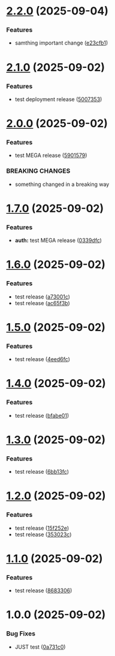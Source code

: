 # [2.2.0](https://github.com/mlavryniv/sample-app-ci-cd/compare/v2.1.0...v2.2.0) (2025-09-04)


### Features

* samthing important change ([e23cfb1](https://github.com/mlavryniv/sample-app-ci-cd/commit/e23cfb1b993b4d662f6cb7e6e041bc4155b21694))

# [2.1.0](https://github.com/mlavryniv/sample-app-ci-cd/compare/v2.0.0...v2.1.0) (2025-09-02)


### Features

* test deployment release ([5007353](https://github.com/mlavryniv/sample-app-ci-cd/commit/5007353769cd63624b983a9dd1b58844e6af5c50))

# [2.0.0](https://github.com/mlavryniv/sample-app-ci-cd/compare/v1.7.0...v2.0.0) (2025-09-02)


### Features

* test MEGA release ([5901579](https://github.com/mlavryniv/sample-app-ci-cd/commit/590157957bf1567a8a73bb22e92f189961589879))


### BREAKING CHANGES

* something changed in a breaking way

# [1.7.0](https://github.com/mlavryniv/sample-app-ci-cd/compare/v1.6.0...v1.7.0) (2025-09-02)


### Features

* **auth:** test MEGA release ([0339dfc](https://github.com/mlavryniv/sample-app-ci-cd/commit/0339dfc6eb67301d6702a628ca45274123e70fa5))

# [1.6.0](https://github.com/mlavryniv/sample-app-ci-cd/compare/v1.5.0...v1.6.0) (2025-09-02)


### Features

* test release ([a73001c](https://github.com/mlavryniv/sample-app-ci-cd/commit/a73001c68fda52119e4e61164db67bc51396d445))
* test release ([ac65f3b](https://github.com/mlavryniv/sample-app-ci-cd/commit/ac65f3be6715349db0b6e1b7ec5793fe4096e221))

# [1.5.0](https://github.com/mlavryniv/sample-app-ci-cd/compare/v1.4.0...v1.5.0) (2025-09-02)


### Features

* test release ([4eed6fc](https://github.com/mlavryniv/sample-app-ci-cd/commit/4eed6fcbac1dab216cb26cb29ca0e5710d78dad3))

# [1.4.0](https://github.com/mlavryniv/sample-app-ci-cd/compare/v1.3.0...v1.4.0) (2025-09-02)


### Features

* test release ([bfabe01](https://github.com/mlavryniv/sample-app-ci-cd/commit/bfabe0102ffd202ad6ed4285e32bbc86e781f1e9))

# [1.3.0](https://github.com/mlavryniv/sample-app-ci-cd/compare/v1.2.0...v1.3.0) (2025-09-02)


### Features

* test release ([6bb13fc](https://github.com/mlavryniv/sample-app-ci-cd/commit/6bb13fc2baa0f2c2a60b40d8090048566c9acc97))

# [1.2.0](https://github.com/mlavryniv/sample-app-ci-cd/compare/v1.1.0...v1.2.0) (2025-09-02)


### Features

* test release ([15f252e](https://github.com/mlavryniv/sample-app-ci-cd/commit/15f252efeb7772aaf0152c1a429e8ea9fe71bca8))
* test release ([353023c](https://github.com/mlavryniv/sample-app-ci-cd/commit/353023cc7037fe1f680119398ed75bf2a907bbcb))

# [1.1.0](https://github.com/mlavryniv/sample-app-ci-cd/compare/v1.0.0...v1.1.0) (2025-09-02)


### Features

* test release ([8683306](https://github.com/mlavryniv/sample-app-ci-cd/commit/868330626e21160e0706a9ce6ccb676230e00226))

# 1.0.0 (2025-09-02)


### Bug Fixes

* JUST test ([0a731c0](https://github.com/mlavryniv/sample-app-ci-cd/commit/0a731c06eb3d9c4d0bcf52303798f30507b94ef7))
